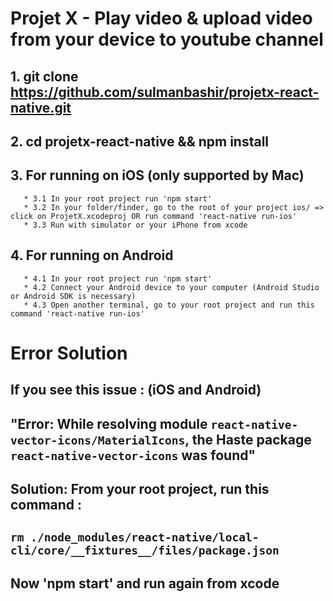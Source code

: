 # Projet X - Play video & upload video from your device to youtube channel

## 1.  git clone https://github.com/sulmanbashir/projetx-react-native.git
## 2.  cd projetx-react-native && npm install
## 3.  For running on iOS (only supported by Mac)
       * 3.1 In your root project run 'npm start' 
       * 3.2 In your folder/finder, go to the root of your project ios/ => click on ProjetX.xcodeproj OR run command 'react-native run-ios'
       * 3.3 Run with simulator or your iPhone from xcode
## 4.  For running on Android
       * 4.1 In your root project run 'npm start'
       * 4.2 Connect your Android device to your computer (Android Studio or Android SDK is necessary)
       * 4.3 Open another terminal, go to your root project and run this command 'react-native run-ios'

# __Error Solution__
## If you see this issue : (iOS and Android)
## "Error: While resolving module `react-native-vector-icons/MaterialIcons`, the Haste package `react-native-vector-icons` was found"
## __Solution__: From your root project, run this command :
## `rm ./node_modules/react-native/local-cli/core/__fixtures__/files/package.json`
## Now 'npm start' and run again from xcode
